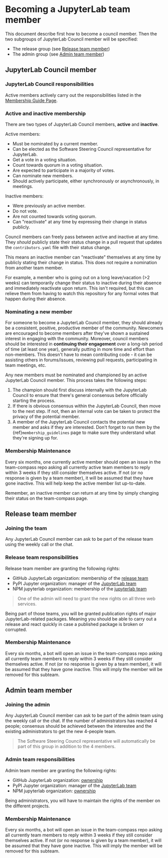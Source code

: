 # Becoming a JupyterLab team member

This document describe first how to become a council member. Then the two subgroups of JupyterLab Council member will be specified:
- The release group (see [Release team member](#release-team-member))
- The admin group (see [Admin team member](#github-organization-owners))

## JupyterLab Council member

### JupyterLab Council responsibilities

Active members actively carry out the responsibilities listed in the [Membership Guide Page](membership_guidelines).

### Active and inactive membership

There are two types of JupyterLab Council members, **active** and **inactive**.

Active members:

* Must be nominated by a current member.
* Can be elected as the Software Steering Council representative for JupyterLab.
* Get a vote in a voting situation.
* Count towards quorum in a voting situation.
* Are expected to participate in a majority of votes.
* Can nominate new members.
* Should actively participate, either synchronously or asynchronously, in meetings.

Inactive members:

* Were previously an active member.
* Do not vote.
* Are not counted towards voting quorum.
* Can "reactivate" at any time by expressing their change in status publicly.

Council members can freely pass between active and inactive at any time. They *should* publicly state their status change in a pull request that updates the `contributors.yaml` file with their status change.

This means an inactive member can "reactivate" themselves at any time by publicly stating their change in status. This does not require a nomination from another team member.

For example, a member who is going out on a long leave/vacation (>2 weeks) can temporarily change their status to inactive during their absence and immediately reactivate upon return. This isn't required, but this can relieve them from having to watch this repository for any formal votes that happen during their absence.

### Nominating a new member

For someone to become a JupyterLab Council member, they should already be a consistent,
positive, productive member of the community. Newcomers are encouraged to
become members after they've shown a sustained interest in
engaging with the community. Moreover, council members should be interested in
**continuing their engagement** over a long-ish period of time (at least one year), generally
putting in more time and effort than non-members. This doesn't have to
mean contributing code - it can be assisting others in forums/issues, reviewing
pull requests, participating in team meetings, etc.

Any new members must be nominated and championed by an active JupyterLab Council member.
This process takes the following steps:

1. The champion should first discuss internally with the JupyterLab Council to
   ensure that there's general consensus before officially starting
   the process.
2. If there is obvious consensus within the JupyterLab Council, then move to the
   next step. If not, then an internal vote can be taken to protect the privacy
   of the potential member.
3. A member of the JupyterLab Council contacts the potential new member and asks
   if they are interested. Don't forget to run them by the {ref}`membership_guidelines`
   page to make sure they understand what they're signing up for.

### Membership Maintenance

Every six months, one currently active member should open an issue in the team-compass repo asking all currently active team members to reply within 3 weeks if they still consider themselves active. If not (or no response is given by a team member), it will be assumed that they have gone inactive. This will help keep the active member list up-to-date.

Remember, an inactive member can return at any time by simply changing their status on the team-compass page.

## Release team member

### Joining the team

Any JupyterLab Council member can ask to be part of the release team using the weekly call or the chat.

### Release team responsibilities

Release team member are granting the following rights:

- GitHub JupyterLab organization: membership of the [release team](https://github.com/orgs/jupyterlab/teams/release)
- PyPI Jupyter organization: manager of the [JupyterLab team](https://pypi.org/manage/organization/jupyter/team/jupyterlab)
- NPM jupyterlab organization: membership of the [jupyterlab team](https://www.npmjs.com/settings/jupyterlab/teams)

> One of the admin will need to grant the new rights on all three web services.

Being part of those teams, you will be granted publication rights of major JupyterLab-related packages. Meaning you should be able to carry out a release and react quickly in case a published package is broken or corrupted.

### Membership Maintenance

Every six months, a bot will open an issue in the team-compass repo asking all currently team members to reply within 3 weeks if they still consider themselves active. If not (or no response is given by a team member), it will be assumed that they have gone inactive. This will imply the member will be removed for this subteam.

## Admin team member

### Joining the admin

Any JupyterLab Council member can ask to be part of the admin team using the weekly call or the chat. If the number of administrators has reached 4 people; consensus should be achieved between the interestee and the existing administrators to get the new 4-people team.

> The Software Steering Council representative will automatically be part of this group in addition to the 4 members.

### Admin team responsibilities

Admin team member are granting the following rights:

- GitHub JupyterLab organization: [ownership](https://github.com/orgs/jupyterlab)
- PyPI Jupyter organization: manager of the [JupyterLab team](https://pypi.org/manage/organization/jupyter/team/jupyterlab)
- NPM jupyterlab organization: [ownership](https://www.npmjs.com/settings/jupyterlab)

Being administrators, you will have to maintain the rights of the member on the different projects.

### Membership Maintenance

Every six months, a bot will open an issue in the team-compass repo asking all currently team members to reply within 3 weeks if they still consider themselves active. If not (or no response is given by a team member), it will be assumed that they have gone inactive. This will imply the member will be removed for this subteam.
